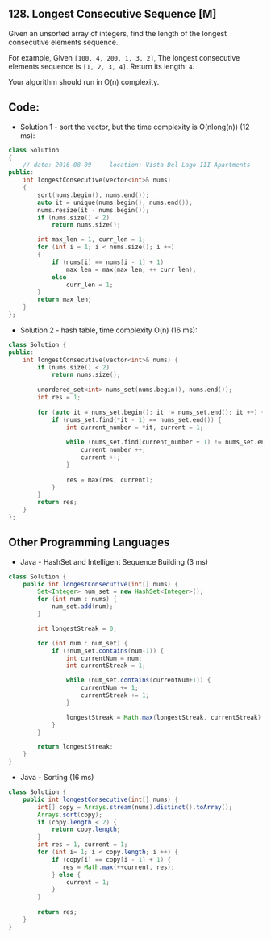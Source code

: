 ## 128. Longest Consecutive Sequence [M]
Given an unsorted array of integers, find the length of the longest consecutive elements sequence.

For example,
Given `[100, 4, 200, 1, 3, 2]`,
The longest consecutive elements sequence is `[1, 2, 3, 4]`. Return its length: `4`.

Your algorithm should run in O(n) complexity.

## Code:
- Solution 1 - sort the vector, but the time complexity is O(nlong(n)) (12 ms):
```c++
class Solution 
{
    // date: 2016-08-09     location: Vista Del Lago III Apartments
public:
    int longestConsecutive(vector<int>& nums) 
    {
        sort(nums.begin(), nums.end());
        auto it = unique(nums.begin(), nums.end());
        nums.resize(it - nums.begin());
        if (nums.size() < 2)    
            return nums.size();

        int max_len = 1, curr_len = 1;
        for (int i = 1; i < nums.size(); i ++)
        {
            if (nums[i] == nums[i - 1] + 1)
                max_len = max(max_len, ++ curr_len);
            else
                curr_len = 1;
        }
        return max_len;
    }
};
```

- Solution 2 - hash table, time complexity O(n) (16 ms):
```c++
class Solution {
public:
    int longestConsecutive(vector<int>& nums) {
        if (nums.size() < 2) 
            return nums.size();
        
        unordered_set<int> nums_set(nums.begin(), nums.end());
        int res = 1;
        
        for (auto it = nums_set.begin(); it != nums_set.end(); it ++) {
            if (nums_set.find(*it - 1) == nums_set.end()) {
                int current_number = *it, current = 1;
                
                while (nums_set.find(current_number + 1) != nums_set.end()) {
                    current_number ++;
                    current ++;
                }
                
                res = max(res, current);
            }
        }
        return res;
    }
};
```

## Other Programming Languages
- Java - HashSet and Intelligent Sequence Building (3 ms)
```java
class Solution {
    public int longestConsecutive(int[] nums) {
        Set<Integer> num_set = new HashSet<Integer>();
        for (int num : nums) {
            num_set.add(num);
        }

        int longestStreak = 0;

        for (int num : num_set) {
            if (!num_set.contains(num-1)) {
                int currentNum = num;
                int currentStreak = 1;

                while (num_set.contains(currentNum+1)) {
                    currentNum += 1;
                    currentStreak += 1;
                }

                longestStreak = Math.max(longestStreak, currentStreak);
            }
        }

        return longestStreak;
    }
}
```

- Java - Sorting (16 ms)
```java
class Solution {
    public int longestConsecutive(int[] nums) {
        int[] copy = Arrays.stream(nums).distinct().toArray();
        Arrays.sort(copy);
        if (copy.length < 2) {
            return copy.length;
        }
        int res = 1, current = 1;
        for (int i= 1; i < copy.length; i ++) {
            if (copy[i] == copy[i - 1] + 1) {
               res = Math.max(++current, res);
            } else {
                current = 1;
            }
        }
        
        return res;
    }
}
```

